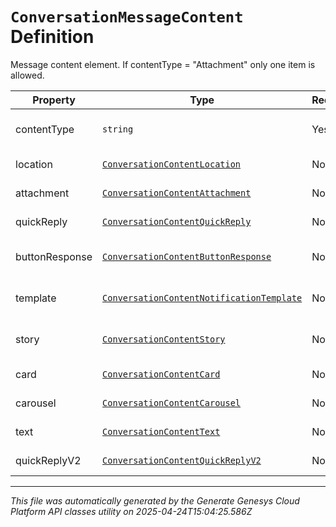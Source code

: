 # `ConversationMessageContent` Definition

Message content element. If contentType = "Attachment" only one item is allowed.

| Property | Type | Required | Description |
|----------|------|----------|-------------|
| contentType | `string` | Yes | Type of this content element. |
| location | [`ConversationContentLocation`](conversationcontentlocation-definition.md) | No | Location content. |
| attachment | [`ConversationContentAttachment`](conversationcontentattachment-definition.md) | No | Attachment content. |
| quickReply | [`ConversationContentQuickReply`](conversationcontentquickreply-definition.md) | No | Quick reply content. |
| buttonResponse | [`ConversationContentButtonResponse`](conversationcontentbuttonresponse-definition.md) | No | Button response content. |
| template | [`ConversationContentNotificationTemplate`](conversationcontentnotificationtemplate-definition.md) | No | Template notification content. |
| story | [`ConversationContentStory`](conversationcontentstory-definition.md) | No | Ephemeral story content. |
| card | [`ConversationContentCard`](conversationcontentcard-definition.md) | No | Card content |
| carousel | [`ConversationContentCarousel`](conversationcontentcarousel-definition.md) | No | Carousel content |
| text | [`ConversationContentText`](conversationcontenttext-definition.md) | No | Text content. |
| quickReplyV2 | [`ConversationContentQuickReplyV2`](conversationcontentquickreplyv2-definition.md) | No | Quick reply V2 content. |

---

*This file was automatically generated by the Generate Genesys Cloud Platform API classes utility on 2025-04-24T15:04:25.586Z*